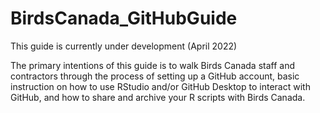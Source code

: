 # BirdsCanada_GitHubGuide

This guide is currently under development (April 2022) 

The primary intentions of this guide is to walk Birds Canada staff and contractors through the process of setting up a GitHub account, basic instruction on how to use RStudio and/or GitHub Desktop to interact with GitHub, and how to share and archive your R scripts with Birds Canada.  